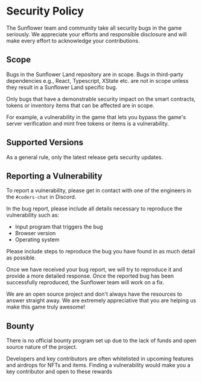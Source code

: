 # Security Policy

The Sunflower team and community take all security bugs in the game seriously.
We appreciate your efforts and responsible disclosure and will make every effort to acknowledge your contributions.

## Scope

Bugs in the Sunflower Land repository are in scope.
Bugs in third-party dependencies e.g., React, Typescript, XState etc. are not in scope unless they result in a Sunflower Land specific bug.

Only bugs that have a demonstrable security impact on the smart contracts, tokens or inventory items that can be affected are in scope.

For example, a vulnerability in the game that lets you bypass the game's server verification and mint free tokens or items is a vulnerability.

## Supported Versions

As a general rule, only the latest release gets security updates.

## Reporting a Vulnerability

To report a vulnerability, please get in contact with one of the engineers in the `#coders-chat` in Discord.

In the bug report, please include all details necessary to reproduce the vulnerability such as:

- Input program that triggers the bug
- Browser version
- Operating system

Please include steps to reproduce the bug you have found in as much detail as possible.

Once we have received your bug report, we will try to reproduce it and provide a more detailed response.
Once the reported bug has been successfully reproduced, the Sunflower team will work on a fix.

We are an open source project and don't always have the resources to answer straight away. We are extremely appreciative that you are helping us make this game truly awesome!

## Bounty

There is no official bounty program set up due to the lack of funds and open source nature of the project.

Developers and key contributors are often whitelisted in upcoming features and airdrops for NFTs and items. Finding a vulnerability would make you a key contributor and open to these rewards
